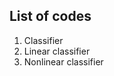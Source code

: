 
List of codes
-----------------------------------------------------------------------------------------
1. Classifier
2. Linear classifier
3. Nonlinear classifier
